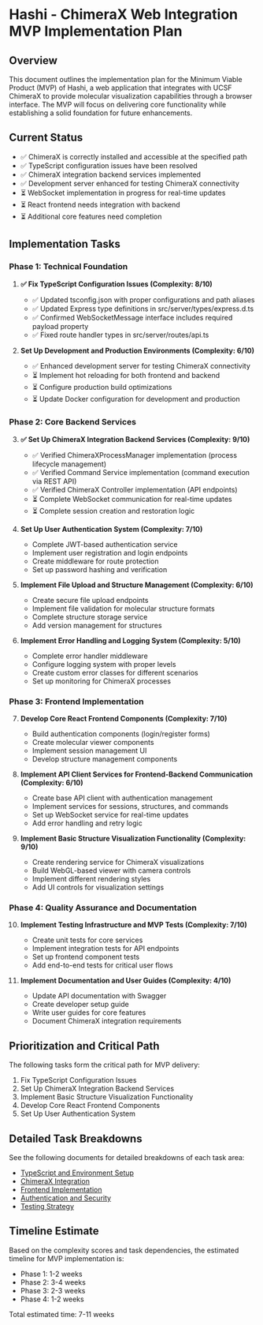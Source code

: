 # Hashi - ChimeraX Web Integration MVP Implementation Plan

## Overview

This document outlines the implementation plan for the Minimum Viable Product (MVP) of Hashi, a web application that integrates with UCSF ChimeraX to provide molecular visualization capabilities through a browser interface. The MVP will focus on delivering core functionality while establishing a solid foundation for future enhancements.

## Current Status

- ✅ ChimeraX is correctly installed and accessible at the specified path
- ✅ TypeScript configuration issues have been resolved
- ✅ ChimeraX integration backend services implemented 
- ✅ Development server enhanced for testing ChimeraX connectivity
- ⏳ WebSocket implementation in progress for real-time updates
- ⏳ React frontend needs integration with backend
- ⏳ Additional core features need completion

## Implementation Tasks

### Phase 1: Technical Foundation

1. **✅ Fix TypeScript Configuration Issues (Complexity: 8/10)**
   - ✅ Updated tsconfig.json with proper configurations and path aliases
   - ✅ Updated Express type definitions in src/server/types/express.d.ts
   - ✅ Confirmed WebSocketMessage interface includes required payload property
   - ✅ Fixed route handler types in src/server/routes/api.ts

2. **Set Up Development and Production Environments (Complexity: 6/10)**
   - ✅ Enhanced development server for testing ChimeraX connectivity
   - ⏳ Implement hot reloading for both frontend and backend
   - ⏳ Configure production build optimizations
   - ⏳ Update Docker configuration for development and production

### Phase 2: Core Backend Services

3. **✅ Set Up ChimeraX Integration Backend Services (Complexity: 9/10)**
   - ✅ Verified ChimeraXProcessManager implementation (process lifecycle management)
   - ✅ Verified Command Service implementation (command execution via REST API)
   - ✅ Verified ChimeraX Controller implementation (API endpoints)
   - ⏳ Complete WebSocket communication for real-time updates
   - ⏳ Complete session creation and restoration logic

4. **Set Up User Authentication System (Complexity: 7/10)**
   - Complete JWT-based authentication service
   - Implement user registration and login endpoints
   - Create middleware for route protection
   - Set up password hashing and verification

5. **Implement File Upload and Structure Management (Complexity: 6/10)**
   - Create secure file upload endpoints
   - Implement file validation for molecular structure formats
   - Complete structure storage service
   - Add version management for structures

6. **Implement Error Handling and Logging System (Complexity: 5/10)**
   - Complete error handler middleware
   - Configure logging system with proper levels
   - Create custom error classes for different scenarios
   - Set up monitoring for ChimeraX processes

### Phase 3: Frontend Implementation

7. **Develop Core React Frontend Components (Complexity: 7/10)**
   - Build authentication components (login/register forms)
   - Create molecular viewer components
   - Implement session management UI
   - Develop structure management components

8. **Implement API Client Services for Frontend-Backend Communication (Complexity: 6/10)**
   - Create base API client with authentication management
   - Implement services for sessions, structures, and commands
   - Set up WebSocket service for real-time updates
   - Add error handling and retry logic

9. **Implement Basic Structure Visualization Functionality (Complexity: 9/10)**
   - Create rendering service for ChimeraX visualizations
   - Build WebGL-based viewer with camera controls
   - Implement different rendering styles
   - Add UI controls for visualization settings

### Phase 4: Quality Assurance and Documentation

10. **Implement Testing Infrastructure and MVP Tests (Complexity: 7/10)**
    - Create unit tests for core services
    - Implement integration tests for API endpoints
    - Set up frontend component tests
    - Add end-to-end tests for critical user flows

11. **Implement Documentation and User Guides (Complexity: 4/10)**
    - Update API documentation with Swagger
    - Create developer setup guide
    - Write user guides for core features
    - Document ChimeraX integration requirements

## Prioritization and Critical Path

The following tasks form the critical path for MVP delivery:

1. Fix TypeScript Configuration Issues
2. Set Up ChimeraX Integration Backend Services
3. Implement Basic Structure Visualization Functionality
4. Develop Core React Frontend Components
5. Set Up User Authentication System

## Detailed Task Breakdowns

See the following documents for detailed breakdowns of each task area:

- [TypeScript and Environment Setup](./docs/mvp/TYPESCRIPT_CONFIG.md)
- [ChimeraX Integration](./docs/mvp/CHIMERAX_INTEGRATION.md)
- [Frontend Implementation](./docs/mvp/FRONTEND_IMPLEMENTATION.md)
- [Authentication and Security](./docs/mvp/AUTHENTICATION.md)
- [Testing Strategy](./docs/mvp/TESTING_STRATEGY.md)

## Timeline Estimate

Based on the complexity scores and task dependencies, the estimated timeline for MVP implementation is:

- Phase 1: 1-2 weeks
- Phase 2: 3-4 weeks
- Phase 3: 2-3 weeks
- Phase 4: 1-2 weeks

Total estimated time: 7-11 weeks